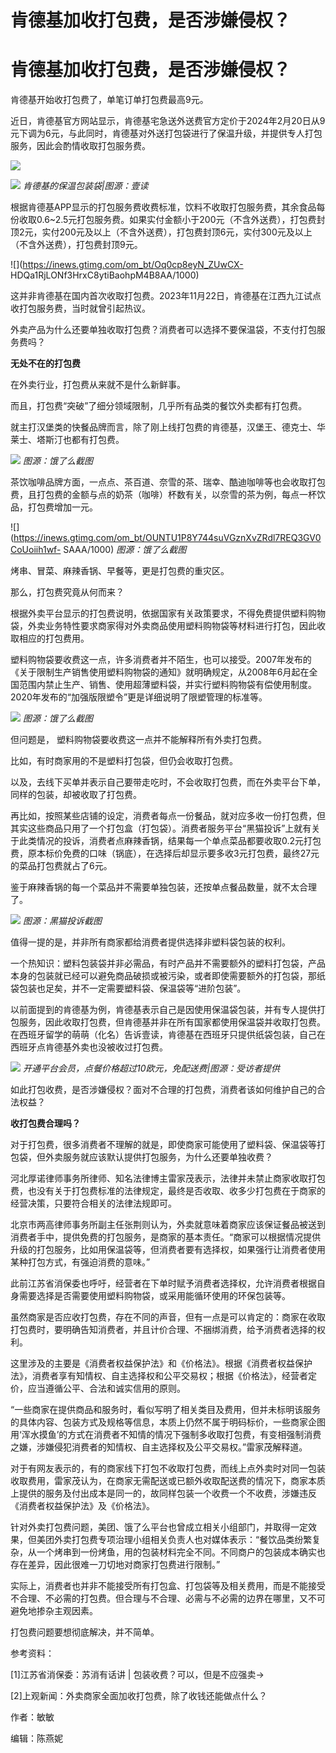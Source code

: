 # 肯德基加收打包费，是否涉嫌侵权？

# 肯德基加收打包费，是否涉嫌侵权？

肯德基开始收打包费了，单笔订单打包费最高9元。

近日，肯德基官方网站显示，肯德基宅急送外送费官方定价于2024年2月20日从9元下调为6元，与此同时，肯德基对外送打包袋进行了保温升级，并提供专人打包服务，因此会酌情收取打包服务费。

![](https://inews.gtimg.com/om_bt/OgZ8XYFG5viFv6hR85Mvbz24PStUjyYnb8OKQD4M1NSwQAA/1000)

![](https://inews.gtimg.com/om_bt/OP0Lb4qwk46CT9ywTXyzQkmuHiHRs07gmzuCDmSQK7wxQAA/1000)
_肯德基的保温包装袋|图源：壹读_

根据肯德基APP显示的打包服务费收费标准，饮料不收取打包服务费，其余食品每份收取0.6~2.5元打包服务费。如果实付金额小于200元（不含外送费），打包费封顶2元，实付200元及以上（不含外送费），打包费封顶6元，实付300元及以上（不含外送费），打包费封顶9元。

![](https://inews.gtimg.com/om_bt/Oq0cp8eyN_ZUwCX-
HDQa1RjLONf3HrxC8ytiBaohpM4B8AA/1000)

这并非肯德基在国内首次收取打包费。2023年11月22日，肯德基在江西九江试点收打包服务费，当时就曾引起热议。

外卖产品为什么还要单独收取打包费？消费者可以选择不要保温袋，不支付打包服务费吗？

**无处不在的打包费**

在外卖行业，打包费从来就不是什么新鲜事。

而且，打包费“突破”了细分领域限制，几乎所有品类的餐饮外卖都有打包费。

就主打汉堡类的快餐品牌而言，除了刚上线打包费的肯德基，汉堡王、德克士、华莱士、塔斯汀也都有打包费。

![](https://inews.gtimg.com/om_bt/ORiNw4yn5Y78y_MV5Fw0Wp9TMNmbddw8PpF6QO0TIH8zEAA/1000)
_图源：饿了么截图_

茶饮咖啡品牌方面，一点点、茶百道、奈雪的茶、瑞幸、酷迪咖啡等也会收取打包费，且打包费的金额与点的奶茶（咖啡）杯数有关，以奈雪的茶为例，每点一杯饮品，打包费增加一元。

![](https://inews.gtimg.com/om_bt/OUNTU1P8Y744suVGznXvZRdl7REQ3GV0CoUoiih1wf-
SAAA/1000) _图源：饿了么截图_

烤串、冒菜、麻辣香锅、早餐等，更是打包费的重灾区。

那么，打包费究竟从何而来？

根据外卖平台显示的打包费说明，依据国家有关政策要求，不得免费提供塑料购物袋，外卖业务特性要求商家得对外卖商品使用塑料购物袋等材料进行打包，因此收取相应的打包费用。

塑料购物袋要收费这一点，许多消费者并不陌生，也可以接受。2007年发布的《关于限制生产销售使用塑料购物袋的通知》就明确规定，从2008年6月起在全国范围内禁止生产、销售、使用超薄塑料袋，并实行塑料购物袋有偿使用制度。2020年发布的“加强版限塑令”更是详细说明了限塑管理的标准等。

![](https://inews.gtimg.com/om_bt/OA8xO9m_zlwooyzaQH2JXuCCvBTQqtMSe5Uw3ZBJKAcTMAA/1000)
_图源：饿了么截图_

但问题是， 塑料购物袋要收费这一点并不能解释所有外卖打包费。

比如，有时商家用的不是塑料打包袋，但仍会收取打包费。

以及，去线下买单并表示自己要带走吃时，不会收取打包费，而在外卖平台下单，同样的包装，却被收取了打包费。

再比如，按照某些店铺的设定，消费者每点一份餐品，就对应多收一份打包费，但其实这些商品只用了一个打包盒（打包袋）。消费者服务平台“黑猫投诉”上就有关于此类情况的投诉，消费者点麻辣香锅，结果每一个单点菜品都要收取0.2元打包费，原本标价免费的口味（锅底），在选择后却显示要多收3元打包费，最终27元的菜品打包费就占了6元。

鉴于麻辣香锅的每一个菜品并不需要单独包装，还按单点餐品数量，就不太合理了。

![](https://inews.gtimg.com/om_bt/O9Tub9doDkapsUSVxl5AUDDpj9jhQCs3CscqG2EzlGyuEAA/1000)
_图源：黑猫投诉截图_

值得一提的是，并非所有商家都给消费者提供选择非塑料袋包装的权利。

一个热知识：塑料包装袋并非必需品，有时产品并不需要额外的塑料打包袋，产品本身的包装就已经可以避免商品破损或被污染，或者即使需要额外的打包袋，那纸袋包装也足矣，并不一定需要塑料袋、保温袋等“进阶包装”。

以前面提到的肯德基为例，肯德基表示自己是因使用保温袋包装，并有专人提供打包服务，因此收取打包费，但肯德基并非在所有国家都使用保温袋并收取打包费。在西班牙留学的萌萌（化名）告诉壹读，肯德基在西班牙只提供纸袋包装，自己在西班牙点肯德基外卖也没被收过打包费。

![](https://inews.gtimg.com/om_bt/OOnjvUpxe1hLSWV4PpGelW8YwBXx3ZId0PubX7whLLFJgAA/1000)
_开通平台会员，点餐价格超过10欧元，免配送费|图源：受访者提供_

如此打包收费，是否涉嫌侵权？面对不合理的打包费，消费者该如何维护自己的合法权益？

**收打包费合理吗？**

对于打包费，很多消费者不理解的就是，即使商家可能使用了塑料袋、保温袋等打包袋，但外卖服务就应该默认提供打包服务，为什么还要单独收费？

河北厚诺律师事务所律师、知名法律博主雷家茂表示，法律并未禁止商家收取打包费，也没有关于打包费标准的法律规定，最终是否收取、收多少打包费在于商家的经营决策，只要符合相关的法律法规即可。

北京市两高律师事务所副主任张荆则认为，外卖就意味着商家应该保证餐品被送到消费者手中，提供免费的打包服务，是商家的基本责任。“商家可以根据情况提供升级的打包服务，比如用保温袋等，但消费者要有选择权，如果强行让消费者使用某种打包方式，有强迫消费的意味。”

此前江苏省消保委也呼吁，经营者在下单时赋予消费者选择权，允许消费者根据自身需要选择是否需要使用塑料购物袋，或采用能循环使用的环保包装等。

虽然商家是否应收打包费，存在不同的声音，但有一点是可以肯定的：商家在收取打包费时，要明确告知消费者，并且计价合理、不捆绑消费，给予消费者选择的权利。

这里涉及的主要是《消费者权益保护法》和《价格法》。根据《消费者权益保护法》，消费者享有知情权、自主选择权和公平交易权；根据《价格法》，经营者定价，应当遵循公平、合法和诚实信用的原则。

“一些商家在提供商品和服务时，看似写明了相关类目及费用，但并未标明该服务的具体内容、包装方式及规格等信息，本质上仍然不属于明码标价，一些商家企图用‘浑水摸鱼’的方式在消费者不知情的情况下强制多收取打包费，有变相强制消费之嫌，涉嫌侵犯消费者的知情权、自主选择权及公平交易权。”雷家茂解释道。

对于有网友表示的，有的商家线下打包不收取打包费，而线上点外卖时对同一包装收取费用，雷家茂认为，在商家无需配送或已额外收取配送费的情况下，商家本质上提供的服务及付出成本是同一的，故同样包装一个收费一个不收费，涉嫌违反《消费者权益保护法》及《价格法》。

针对外卖打包费问题，美团、饿了么平台也曾成立相关小组部门，并取得一定效果，但美团外卖打包费专项治理小组相关负责人也对媒体表示：“餐饮品类纷繁复杂，从一个烤串到一份烤鱼，用的包装材料完全不同。不同商户的包装成本确实也存在差异，因此很难一刀切地对商家打包费进行限制。”

实际上，消费者也并非不能接受所有打包盒、打包袋等及相关费用，而是不能接受不合理、不必需的打包费。但合理与不合理、必需与不必需的边界在哪里，又不可避免地掺杂主观因素。

打包费问题要想彻底解决，并不简单。

参考资料：

[1]江苏省消保委：苏消有话讲 | 包装收费？可以，但是不应强卖→

[2]上观新闻：外卖商家全面加收打包费，除了收钱还能做点什么？

作者：敏敏

编辑：陈燕妮

